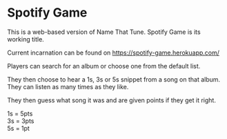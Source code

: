 # Spotify Game  

This is a web-based version of Name That Tune. Spotify Game is its working title.  

Current incarnation can be found on https://spotify-game.herokuapp.com/ 

Players can search for an album or choose one from the default list. 

They then choose to hear a 1s, 3s or 5s snippet from a song on that album. They can listen as many times as they like.  

They then guess what song it was and are given points if they get it right.  

1s = 5pts  
3s = 3pts  
5s = 1pt  




